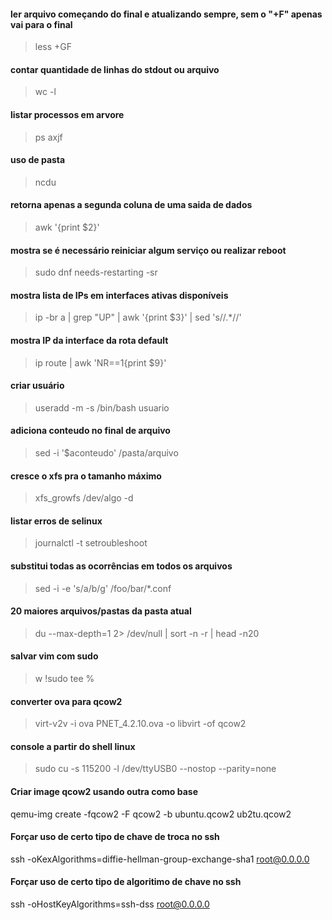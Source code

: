 #### ler arquivo começando do final e atualizando sempre, sem o "+F" apenas vai para o final
>less +GF
#### contar quantidade de linhas do stdout  ou arquivo
>wc -l
#### listar processos em arvore
>ps axjf
#### uso de pasta
>ncdu
#### retorna apenas a segunda coluna de uma saida de dados
>awk '{print $2}'
#### mostra se é necessário reiniciar  algum serviço ou realizar reboot
>sudo dnf needs-restarting -sr
#### mostra lista de IPs em interfaces ativas disponíveis
>ip -br a | grep "UP" | awk '{print $3}' | sed 's/\/.*//'
#### mostra IP da interface da rota default
>ip route | awk 'NR==1{print $9}'
#### criar usuário
>useradd -m -s /bin/bash usuario
#### adiciona conteudo no final de arquivo
>sed -i '$aconteudo' /pasta/arquivo
#### cresce o xfs pra o tamanho máximo
>xfs_growfs /dev/algo -d
#### listar erros de selinux
>journalctl -t setroubleshoot
#### substitui todas as ocorrências em todos os arquivos
>sed -i -e 's/a/b/g' /foo/bar/*.conf
#### 20 maiores arquivos/pastas da pasta atual
>du --max-depth=1 2> /dev/null | sort -n -r | head -n20
#### salvar vim com sudo
>w !sudo tee %
#### converter ova para qcow2
>virt-v2v -i ova PNET_4.2.10.ova -o libvirt -of qcow2
#### console a partir do shell linux
>sudo cu -s 115200 -l /dev/ttyUSB0 --nostop --parity=none
#### Criar image qcow2 usando outra como base
qemu-img create -fqcow2 -F qcow2 -b ubuntu.qcow2 ub2tu.qcow2
#### Forçar uso de certo tipo de chave de troca no ssh
ssh -oKexAlgorithms=diffie-hellman-group-exchange-sha1 root@0.0.0.0
#### Forçar uso de certo tipo de algoritimo de chave no ssh
ssh -oHostKeyAlgorithms=ssh-dss root@0.0.0.0



